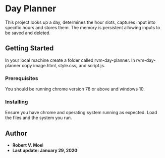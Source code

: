 # Day Planner

This project looks up a day, determines the hour slots, captures input into specific hours and stores them.  The memory is persistent allowing inputs to be saved and deleted.

## Getting Started

In your local machine create a folder called rvm-day-planner. In rvm-day-planner copy image.html, style.css, and script.js.  

### Prerequisites

You should be running chrome version 78 or above and windows 10.

### Installing

Ensure you have chrome and operating system running as expected.  Load the files and the system you run.


## Author

* **Robert V. Moel** 
* **Last update: January 29, 2020**
